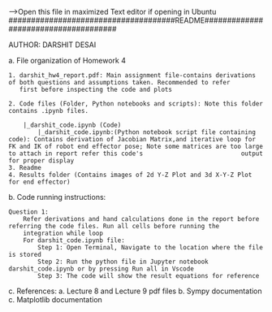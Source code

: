 -->Open this file in maximized Text editor if opening in Ubuntu
#####################################README#####################################

AUTHOR: DARSHIT DESAI

a. File organization of Homework 4
	
	1. darshit_hw4_report.pdf: Main assignment file-contains derivations of both questions and assumptions taken. Recommended to refer 
	   first before inspecting the code and plots
	
	2. Code files (Folder, Python notebooks and scripts): Note this folder contains .ipynb files.
	
		|_darshit_code.ipynb (Code)
			|_darshit_code.ipynb:(Python notebook script file containing code): Contains derivation of Jacobian Matrix,and iterative loop for 						FK and IK of robot end effector pose; Note some matrices are too large to attach in report refer this code's 						   output for proper display
	3. Readme
	4. Results folder (Contains images of 2d Y-Z Plot and 3d X-Y-Z Plot for end effector)
	
b. Code running instructions:

	Question 1:
		Refer derivations and hand calculations done in the report before referring the code files. Run all cells before running the 
		integration while loop
		For darshit_code.ipynb file:
			Step 1: Open Terminal, Navigate to the location where the file is stored
			Step 2: Run the python file in Jupyter notebook darshit_code.ipynb or by pressing Run all in Vscode
			Step 3: The code will show the result equations for reference
c. References:
	a. Lecture 8 and Lecture 9 pdf files
	b. Sympy documentation
	c. Matplotlib documentation
	
